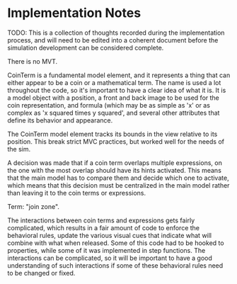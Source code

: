 Implementation Notes
====================

TODO: This is a collection of thoughts recorded during the implementation process, and will need to be edited into a
coherent document before the simulation development can be considered complete.

There is no MVT.

CoinTerm is a fundamental model element, and it represents a thing that can either appear to be a coin or a
mathematical term.  The name is used a lot throughout the code, so it's important to have a clear idea of what it is.
It is a model object with a position, a front and back image to be used for the coin representation, and formula (which
may be as simple as 'x' or as complex as 'x squared times y squared', and several other attributes that define its
behavior and appearance.

The CoinTerm model element tracks its bounds in the view relative to its position.  This break strict MVC practices,
but worked well for the needs of the sim.

A decision was made that if a coin term overlaps multiple expressions, on the one with the most overlap should have its
hints activated.  This means that the main model has to compare them and decide which one to activate, which means that
this decision must be centralized in the main model rather than leaving it to the coin terms or expressions.

Term: "join zone".

The interactions between coin terms and expressions gets fairly complicated, which results in a fair amount of code to
enforce the behavioral rules, update the various visual cues that indicate what will combine with what when released.
Some of this code had to be hooked to properties, while some of it was implemented in step functions.  The interactions
can be complicated, so it will be important to have a good understanding of such interactions if some of these
behavioral rules need to be changed or fixed.
